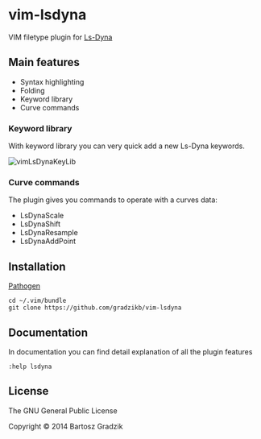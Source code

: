 # vim-lsdyna
VIM filetype plugin for [Ls-Dyna](www.lstc.com)


## Main features
- Syntax highlighting
- Folding
- Keyword library
- Curve commands

### Keyword library
With keyword library you can very quick add a new Ls-Dyna keywords.

![vimLsDynaKeyLib](https://raw.github.com/wiki/gradzikb/vim-lsdyna/screenshots/vimLsDynaKeyLib.gif)

### Curve commands
The plugin gives you commands to operate with a curves data:
- LsDynaScale
- LsDynaShift
- LsDynaResample
- LsDynaAddPoint

## Installation

[Pathogen](https://github.com/tpope/vim-pathogen)

```
cd ~/.vim/bundle
git clone https://github.com/gradzikb/vim-lsdyna
```

## Documentation

In documentation you can find detail explanation of all the plugin features

`:help lsdyna`

## License

The GNU General Public License

Copyright &copy; 2014 Bartosz Gradzik
